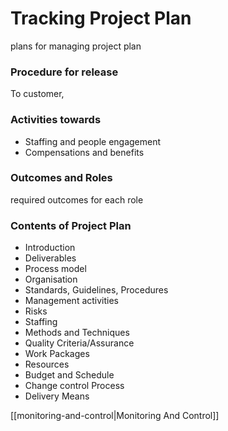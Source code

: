 # Tracking Project Plan
plans for managing project plan

### Procedure for release 
To customer,

### Activities towards
- Staffing and people engagement
- Compensations and benefits


### Outcomes and Roles
required outcomes for each role

### Contents of Project Plan
- Introduction
- Deliverables
- Process model
- Organisation
- Standards, Guidelines, Procedures
- Management activities
- Risks
- Staffing
- Methods and Techniques
- Quality Criteria/Assurance
- Work Packages
- Resources
- Budget and Schedule
- Change control Process
- Delivery Means



[[monitoring-and-control|Monitoring And Control]]